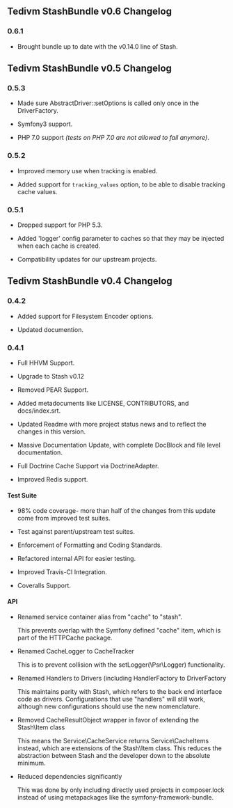 ## Tedivm StashBundle v0.6 Changelog

### 0.6.1

* Brought bundle up to date with the v0.14.0 line of Stash.


## Tedivm StashBundle v0.5 Changelog

### 0.5.3

* Made sure AbstractDriver::setOptions is called only once in the DriverFactory.

* Symfony3 support.

* PHP 7.0 support *(tests on PHP 7.0 are not allowed to fail anymore)*.


### 0.5.2

*  Improved memory use when tracking is enabled.

*  Added support for `tracking_values` option, to be able to disable tracking cache values.


### 0.5.1

*  Dropped support for PHP 5.3.

*  Added 'logger' config parameter to caches so that they may be injected when each cache is created.

* Compatibility updates for our upstream projects.



## Tedivm StashBundle v0.4 Changelog

### 0.4.2

*  Added support for Filesystem Encoder options.

*  Updated documention.


### 0.4.1

*   Full HHVM Support.

*   Upgrade to Stash v0.12

*   Removed PEAR Support.

*   Added metadocuments like LICENSE, CONTRIBUTORS, and docs/index.srt.

*   Updated Readme with more project status news and to reflect the changes in this version.

*   Massive Documentation Update, with complete DocBlock and file level documentation.

*   Full Doctrine Cache Support via DoctrineAdapter.

*   Improved Redis support.


#### Test Suite

*   98% code coverage- more than half of the changes from this update come from improved test suites.

*   Test against parent/upstream test suites.

*   Enforcement of Formatting and Coding Standards.

*   Refactored internal API for easier testing.

*   Improved Travis-CI Integration.

*   Coveralls Support.


#### API


*   Renamed service container alias from "cache" to "stash".

    This prevents overlap with the Symfony defined "cache" item, which is part of the HTTPCache package.


*   Renamed CacheLogger to CacheTracker

    This is to prevent collision with the setLogger(\Psr\Logger) functionality.


*   Renamed Handlers to Drivers (including HandlerFactory to DriverFactory

    This maintains parity with Stash, which refers to the back end interface code as drivers. Configurations that use
    "handlers" will still work, although new configurations should use the new nomenclature.


*   Removed CacheResultObject wrapper in favor of extending the Stash\Item class

    This means the Service\CacheService returns Service\CacheItems instead, which are extensions of the Stash\Item
    class. This reduces the abstraction between Stash and the developer down to the absolute minimum.


*   Reduced dependencies significantly

    This was done by only including directly used projects in composer.lock instead of using metapackages like the
    symfony-framework-bundle.

